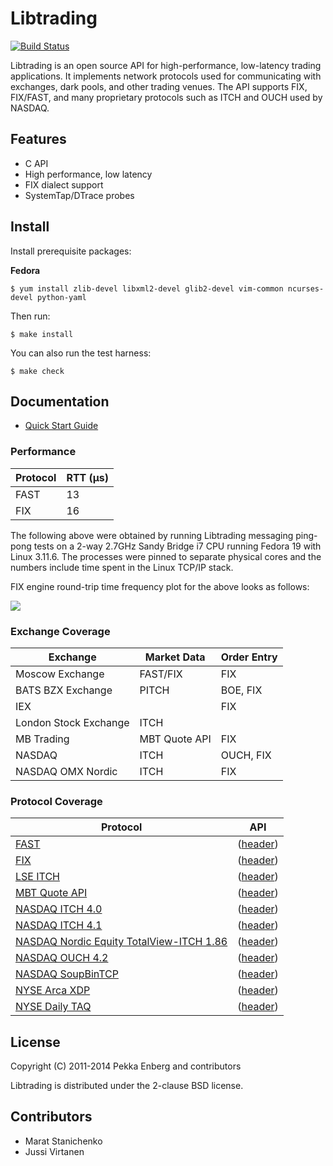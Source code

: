 # Libtrading

[![Build Status](https://secure.travis-ci.org/penberg/libtrading.png?branch=master)](http://travis-ci.org/penberg/libtrading)

Libtrading is an open source API for high-performance, low-latency trading
applications. It implements network protocols used for communicating with
exchanges, dark pools, and other trading venues. The API supports FIX,
FIX/FAST, and many proprietary protocols such as ITCH and OUCH used by NASDAQ.

## Features

* C API
* High performance, low latency
* FIX dialect support
* SystemTap/DTrace probes

## Install

Install prerequisite packages:

**Fedora**

```
$ yum install zlib-devel libxml2-devel glib2-devel vim-common ncurses-devel python-yaml
```

Then run:

```
$ make install
```

You can also run the test harness:

```
$ make check
```

## Documentation

* [Quick Start Guide](docs/quickstart.md)

### Performance

Protocol | RTT (μs)
---------|---------
FAST     | 13
FIX      | 16

The following above were obtained by running Libtrading messaging
ping-pong tests on a 2-way 2.7GHz Sandy Bridge i7 CPU running Fedora 19
with Linux 3.11.6.  The processes were pinned to separate physical cores
and the numbers include time spent in the Linux TCP/IP stack.

FIX engine round-trip time frequency plot for the above looks as follows:

<img src="http://libtrading.org/latency-frequency-plot.svg">

### Exchange Coverage

Exchange              | Market Data   | Order Entry |
----------------------|---------------|-------------|
Moscow Exchange       | FAST/FIX      | FIX         |
BATS BZX Exchange     | PITCH         | BOE, FIX    |
IEX                   |               | FIX         |
London Stock Exchange | ITCH          |             |
MB Trading            | MBT Quote API | FIX         |
NASDAQ                | ITCH          | OUCH, FIX   |
NASDAQ OMX Nordic     | ITCH          | FIX         |

### Protocol Coverage

Protocol              | API
----------------------|------
[FAST][]              | ([header](https://github.com/penberg/libtrading/blob/master/include/libtrading/proto/fast_message.h))
[FIX][]               | ([header](https://github.com/penberg/libtrading/blob/master/include/libtrading/proto/fix_message.h))
[LSE ITCH][]          | ([header](https://github.com/penberg/libtrading/blob/master/include/libtrading/proto/lse_itch_message.h))
[MBT Quote API][]     | ([header](https://github.com/penberg/libtrading/blob/master/include/libtrading/proto/mbt_quote_message.h))
[NASDAQ ITCH 4.0][]   | ([header](https://github.com/penberg/libtrading/blob/master/include/libtrading/proto/nasdaq_itch40_message.h))
[NASDAQ ITCH 4.1][]   | ([header](https://github.com/penberg/libtrading/blob/master/include/libtrading/proto/nasdaq_itch41_message.h))
[NASDAQ Nordic Equity TotalView-ITCH 1.86][] | ([header](https://github.com/penberg/libtrading/blob/master/include/libtrading/proto/omx_itch186_message.h))
[NASDAQ OUCH 4.2][]   | ([header](https://github.com/penberg/libtrading/blob/master/include/libtrading/proto/ouch42_message.h))
[NASDAQ SoupBinTCP][] | ([header](https://github.com/penberg/libtrading/blob/master/include/libtrading/proto/soupbin3_session.h))
[NYSE Arca XDP][]     | ([header](https://github.com/penberg/libtrading/blob/master/include/libtrading/proto/xdp_message.h))
[NYSE Daily TAQ][]    | ([header](https://github.com/penberg/libtrading/blob/master/include/libtrading/proto/nyse_taq_message.h))

[BATS BOE]:          http://www.batstrading.co.uk/resources/participant_resources/BATS_Europe_Binary_Order_Entry_Specification.pdf
[BATS PITCH]:        http://www.batstrading.com/resources/membership/BATS_PITCH_Specification.pdf
[FIX]:               http://fixprotocol.org/specifications/
[FAST]:              http://fixprotocol.org/fastspec/
[LSE ITCH]:          http://www.londonstockexchange.com/products-and-services/millennium-exchange/millennium-exchange-migration/mit303-issue93final.pdf
[MBT Quote API]:     http://www.mbtrading.com/developersMain.aspx?page=api
[NASDAQ Nordic Equity TotalView-ITCH 1.86]: http://nordic.nasdaqomxtrader.com/digitalAssets/82/82004_nordicequitytotalview-itch1.86.pdf
[NASDAQ ITCH 4.0]:   http://www.nasdaqtrader.com/content/technicalsupport/specifications/dataproducts/tvitch-v4.pdf
[NASDAQ ITCH 4.1]:   http://nasdaqtrader.com/content/technicalsupport/specifications/dataproducts/NQTV-ITCH-V4_1.pdf
[NASDAQ OUCH 4.2]:   http://www.nasdaqtrader.com/content/technicalsupport/specifications/TradingProducts/OUCH4.2.pdf
[NASDAQ SoupBinTCP]: http://www.nasdaqtrader.com/content/technicalsupport/specifications/dataproducts/soupbintcp.pdf
[NYSE Arca XDP]:     http://www.nyxdata.com/nysedata/Default.aspx?tabid=1084
[NYSE Daily TAQ]:    http://www.nyxdata.com/data-products/daily-taq

## License

Copyright (C) 2011-2014 Pekka Enberg and contributors

Libtrading is distributed under the 2-clause BSD license.

## Contributors

* Marat Stanichenko
* Jussi Virtanen

